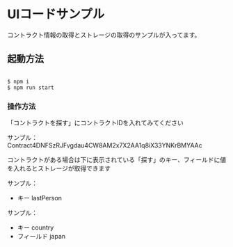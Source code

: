 # UIコードサンプル

コントラクト情報の取得とストレージの取得のサンプルが入ってます。

## 起動方法

```command

$ npm i
$ npm run start

```

### 操作方法

「コントラクトを探す」にコントラクトIDを入れてみてください

サンプル：　Contract4DNFSzRJFvgdau4CW8AM2x7X2AA1q8iX33YNKrBMYAAc

コントラクトがある場合は下に表示されている「探す」のキー、フィールドに値を入れるとストレージが取得できます

サンプル：

- キー lastPerson
  
サンプル：

- キー country
- フィールド japan
